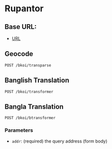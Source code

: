 # Rupantor

## Base URL:

- [URL](http://rupantor.bmapsbd.com/)

## Geocode

```shell
POST /bkoi/transparse
```
## Banglish Translation

```shell
POST /bkoi/transformer
```

## Bangla Translation

```shell
POST /bkoi/btransformer
```

### Parameters

- `addr`: (required) the query address (form body)

